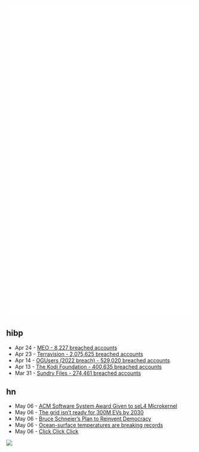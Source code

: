 ![Metrics](https://raw.githubusercontent.com/phixion/phixion/master/metrics.svg)

## hibp

<!--
for https://github.com/phixion/phixion/blob/main/.github/workflows/feeds.yml
-->
<!--START_SECTION:haveibeenpwnd-->
- Apr 24 - [MEO - 8,227 breached accounts](https://haveibeenpwned.com/PwnedWebsites#MEO)
- Apr 23 - [Terravision - 2,075,625 breached accounts](https://haveibeenpwned.com/PwnedWebsites#Terravision)
- Apr 14 - [OGUsers (2022 breach) - 529,020 breached accounts](https://haveibeenpwned.com/PwnedWebsites#OGUsers2022)
- Apr 13 - [The Kodi Foundation - 400,635 breached accounts](https://haveibeenpwned.com/PwnedWebsites#KodiFoundation)
- Mar 31 - [Sundry Files - 274,461 breached accounts](https://haveibeenpwned.com/PwnedWebsites#SundryFiles)
<!--END_SECTION:haveibeenpwnd-->

## hn

<!--
for https://github.com/phixion/phixion/blob/main/.github/workflows/feeds.yml
-->
<!--START_SECTION:hn-->
- May 06 - [ACM Software System Award Given to seL4 Microkernel](https://awards.acm.org/software-system)
- May 06 - [The grid isn’t ready for 300M EVs by 2030](https://www.weforum.org/agenda/2023/01/electric-cars-charging-habits)
- May 06 - [Bruce Schneier’s Plan to Reinvent Democracy](https://www.schneier.com/news/archives/2023/05/bruce-schneiers-plan-to-reinvent-democracy.html)
- May 06 - [Ocean-surface temperatures are breaking records](https://www.economist.com/graphic-detail/2023/05/05/ocean-surface-temperatures-are-breaking-records)
- May 06 - [Click Click Click](https://clickclickclick.click/)
<!--END_SECTION:hn-->

<!--
for https://yhype.me
-->
![](https://hit.yhype.me/github/profile?user_id=13013670)

